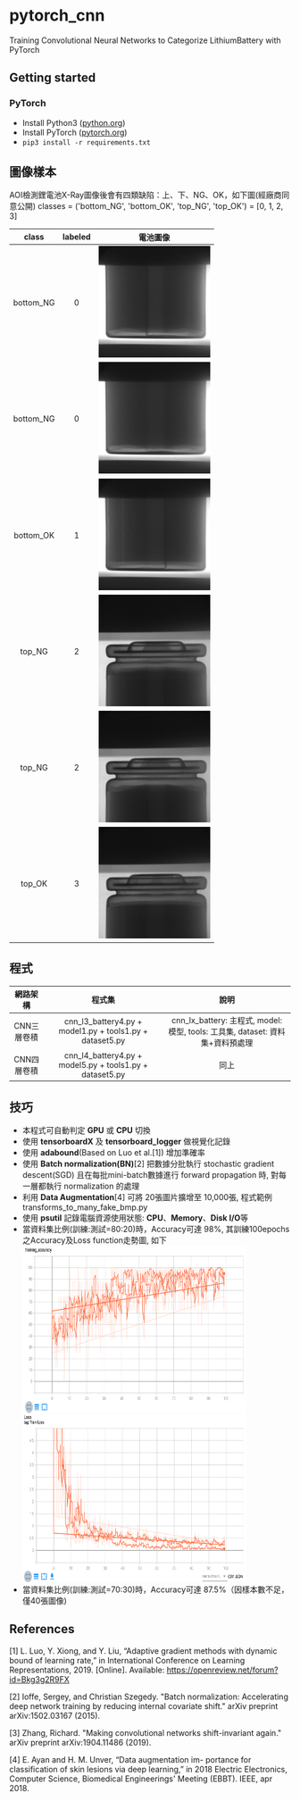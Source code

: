 # pytorch_cnn
Training Convolutional Neural Networks to Categorize LithiumBattery with PyTorch

## Getting started

### PyTorch
- Install Python3 ([python.org](https://www.python.org/downloads))
- Install PyTorch ([pytorch.org](https://pytorch.org))
- `pip3 install -r requirements.txt`

## 圖像樣本
AOI檢測鋰電池X-Ray圖像後會有四類缺陷：上、下、NG、OK，如下圖(經廠商同意公開)
classes = ('bottom_NG', 'bottom_OK', 'top_NG', 'top_OK') = [0, 1, 2, 3]

class | labeled | 電池圖像 |
:----------: | :----------: | :----------: |
bottom_NG| 0 | <img alt="bottom_NG-0" src="https://github.com/dvsseed/pytorch_cnn/blob/master/bottom_NG_0.bmp" width="200" height="200">|
bottom_NG| 0 |<img alt="bottom_NG-1" src="https://github.com/dvsseed/pytorch_cnn/blob/master/bottom_NG_1.bmp" width="200" height="200">|
bottom_OK| 1 |<img alt="bottom_OK-0" src="https://github.com/dvsseed/pytorch_cnn/blob/master/bottom_OK_0.bmp" width="200" height="200">|
top_NG| 2 |<img alt="top_NG-0" src="https://github.com/dvsseed/pytorch_cnn/blob/master/top_NG_0.bmp" width="200" height="200">|
top_NG| 2 |<img alt="top_NG-1" src="https://github.com/dvsseed/pytorch_cnn/blob/master/top_NG_1.bmp" width="200" height="200">|
top_OK| 3 |<img alt="top_OK-0" src="https://github.com/dvsseed/pytorch_cnn/blob/master/top_OK_0.bmp" width="200" height="200">|

## 程式
網路架構 | 程式集 | 說明 |
:----------: | :----------: | :----------: |
CNN三層卷積 | cnn_l3_battery4.py + model1.py + tools1.py + dataset5.py | cnn_lx_battery: 主程式, model: 模型, tools: 工具集, dataset: 資料集+資料預處理 |
CNN四層卷積 | cnn_l4_battery4.py + model5.py + tools1.py + dataset5.py | 同上 |


## 技巧
* 本程式可自動判定 **GPU** 或 **CPU** 切換
* 使用 **tensorboardX** 及 **tensorboard_logger** 做視覺化記錄
* 使用 **adabound**(Based on Luo et al.[1]) 增加準確率
* 使用 **Batch normalization(BN)**[2] 把數據分批執行 stochastic gradient descent(SGD) 且在每批mini-batch數據進行 forward propagation 時, 對每一層都執行 normalization 的處理
* 利用 **Data Augmentation**[4] 可將 20張圖片擴增至 10,000張, 程式範例 transforms_to_many_fake_bmp.py
* 使用 **psutil** 記錄電腦資源使用狀態: **CPU**、**Memory**、**Disk I/O**等
* 當資料集比例(訓練:測試=80:20)時，Accuracy可達 98%, 其訓練100epochs之Accuracy及Loss function走勢圖, 如下
<img alt="training_accuracy" src="https://github.com/dvsseed/pytorch_cnn/blob/master/training_accuracy1.png" width="400" height="300"><img alt="training_loss" src="https://github.com/dvsseed/pytorch_cnn/blob/master/training_loss1.png" width="400" height="300">
* 當資料集比例(訓練:測試=70:30)時，Accuracy可達 87.5%（因樣本數不足，僅40張圖像)

## References
[1] L. Luo, Y. Xiong, and Y. Liu, “Adaptive gradient methods with dynamic bound of learning rate,” in International Conference on Learning Representations, 2019. [Online]. Available: https://openreview.net/forum?id=Bkg3g2R9FX

[2] Ioffe, Sergey, and Christian Szegedy. "Batch normalization: Accelerating deep network training by reducing internal covariate shift." arXiv preprint arXiv:1502.03167 (2015).

[3] Zhang, Richard. "Making convolutional networks shift-invariant again." arXiv preprint arXiv:1904.11486 (2019).

[4] E. Ayan and H. M. Unver, “Data augmentation im- portance for classification of skin lesions via deep learning,” in 2018 Electric Electronics, Computer Science, Biomedical Engineerings' Meeting (EBBT). IEEE, apr 2018.

